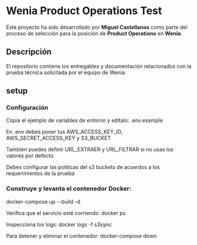 # Wenia Product Operations Test

Este proyecto ha sido desarrollado por **Miguel Castellanos** como parte del proceso de selección para la posición de **Product Operations** en **Wenia**.

## Descripción

El repositorio contiene los entregables y documentación relacionados con la prueba técnica solicitada por el equipo de Wenia.


## setup

### Configuración

Copia el ejemplo de variables de entorno y edítalo:
.env.example

En .env debes poner tus AWS_ACCESS_KEY_ID, AWS_SECRET_ACCESS_KEY y S3_BUCKET

También puedes definir URL_EXTRAER y URL_FILTRAR si no usas los valores por defecto

Debes configurar las politicas del s3 buckets de acuerdos a los requerimientos de la prueba

### Construye y levanta el contenedor Docker:
docker-compose up --build -d

Verifica que el servicio esté corriendo:
docker ps

Inspecciona los logs:
docker logs -f s3sync

Para detener y eliminar el contenedor:
docker-compose down

